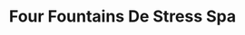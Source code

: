 ---
title: "Four Fountains De Stress Spa"
url: /bangalore/four-fountains-de-stress-spa-koramangala/
shop: beauty
---